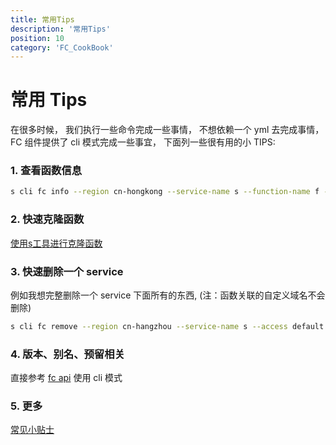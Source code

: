 ```yaml
---
title: 常用Tips
description: '常用Tips'
position: 10
category: 'FC_CookBook'
---
```


# 常用 Tips

在很多时候， 我们执行一些命令完成一些事情， 不想依赖一个 yml 去完成事情， FC 组件提供了  cli 模式完成一些事宜， 下面列一些很有用的小 TIPS: 

### 1. 查看函数信息
```bash
s cli fc info --region cn-hongkong --service-name s --function-name f --access defalut
```

### 2. 快速克隆函数
[使用s工具进行克隆函数](../%E4%BD%BF%E7%94%A8s%E5%B7%A5%E5%85%B7%E8%BF%9B%E8%A1%8C%E5%85%8B%E9%9A%86%E5%87%BD%E6%95%B0.md)

### 3. 快速删除一个 service
例如我想完整删除一个 service 下面所有的东西, (注：函数关联的自定义域名不会删除)
```bash
s cli fc remove --region cn-hangzhou --service-name s --access default
```

### 4. 版本、别名、预留相关
直接参考 [fc api](https://www.serverless-devs.com/fc/command/api) 使用 cli 模式

### 5. 更多
[常见小贴士](https://www.serverless-devs.com/fc/tips)